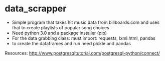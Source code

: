 # data_scrapper

- Simple program that takes hit music data from billboards.com and uses that to create playlists of popular song choices 
- Need python 3.0 and a package installer (pip)
- For the data grabbing class: must import: requests, lxml.html, pandas
- to create the dataframes and run need pickle and pandas 


Resources:
http://www.postgresqltutorial.com/postgresql-python/connect/
